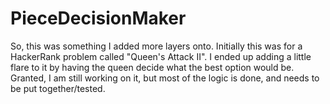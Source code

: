 # PieceDecisionMaker
So, this was something I added more layers onto. Initially this was for a HackerRank problem called "Queen's Attack II". I ended up adding a little flare to it by having the queen decide what the best option would be. Granted, I am still working on it, but most of the logic is done, and needs to be put together/tested.
